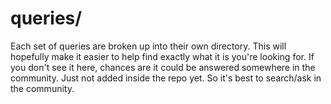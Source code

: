 # queries/ #

Each set of queries are broken up into their own directory. This will hopefully make it easier to
help find exactly what it is you're looking for. If you don't see it here, chances are it could
be answered somewhere in the community. Just not added inside the repo yet. So it's best to search/ask
in the community.
